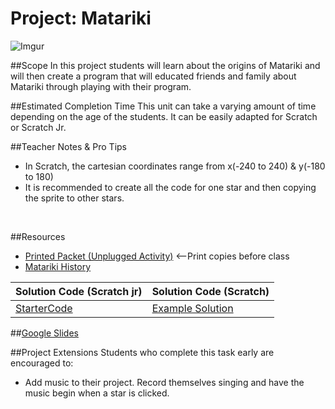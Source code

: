 # Project: Matariki
![Imgur](http://i.imgur.com/deVy8Lpm.png)

##Scope
In this project students will learn about the origins of Matariki and will then create a program that will educated friends and family about Matariki through playing with their program.

##Estimated Completion Time
This unit can take a varying amount of time depending on the age of the students. It can be easily adapted for Scratch or Scratch Jr.

##Teacher Notes & Pro Tips

* In Scratch, the cartesian coordinates range from x(-240 to 240) & y(-180 to 180)
* It is recommended to create all the code for one star and then copying the sprite to other stars. 

<br>

##Resources
* [Printed Packet (Unplugged Activity)](Matariki.pdf) <--Print copies before class
* [Matariki History](https://my.christchurchcitylibraries.com/blogs/post/matariki-maori-new-year-2016/)

| Solution Code (Scratch jr) | Solution Code (Scratch) |
|-------|-------|
| [StarterCode]()| [Example Solution]()|

##[Google Slides]()

##Project Extensions
Students who complete this task early are encouraged to:

* Add music to their project. Record themselves singing and have the music begin when a star is clicked.



